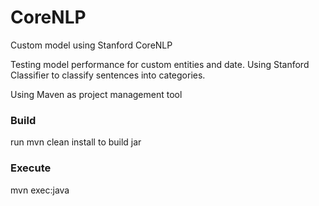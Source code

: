 # CoreNLP
Custom model using Stanford CoreNLP

Testing model performance for custom entities and date. Using Stanford Classifier to classify sentences into categories.

Using Maven as project management tool

<h3>Build</h3>
run mvn clean install to build jar

<h3>Execute</h3>
mvn exec:java
